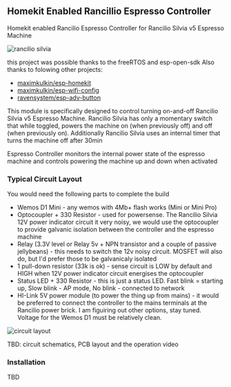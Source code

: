 ## Homekit Enabled Rancillio Espresso Controller ##
Homekit enabled Rancilio Espresso Controller for Rancilio Silvia v5 Espresso Machine

![rancilio silvia](https://github.com/stellarshenson/espresso-controller/blob/master/projects/espresso_switch/misc/rancilio-silvia.jpeg)

this project was possible thanks to the freeRTOS and esp-open-sdk
Also thanks to folowing other projects:
* [maximkulkin/esp-homekit](https://github.com/maximkulkin/esp-homekit.git)
* [maximkulkin/esp-wifi-config](https://github.com/maximkulkin/esp-wifi-config)
* [ravensystem/esp-adv-button](https://github.com/RavenSystem/esp-adv-button.git)

This module is specifically designed to control turning on-and-off Rancilio Silvia v5 Espresso Machine.
Rancilio Silvia has only a momentary switch that while toggled, powers the machine on (when previously off) and off (when previously on).
Additionally Rancilio Silvia uses an internal timer that turns the machine off after 30min

Espresso Controller monitors the internal power state of the espresso machine and controls powering the machine up and down when activated

### Typical Circuit Layout ###
You would need the following parts to complete the build
* Wemos D1 Mini <any> - any wemos with 4Mb+ flash works (Mini or Mini Pro)
* Optocoupler + 330 Resistor - used for powersense. The Rancilio Silvia 12V power indicator circuit it very noisy, we would use the optocoupler to provide galvanic isolation between the controller and the espresso machine
* Relay (3.3V level or Relay 5v + NPN transistor and a couple of passive jellybeans) - this needs to switch the 12v noisy circuit. MOSFET will also do, but I'd prefer those to be galvanicaly isolated
* 1 pull-down resistor (33k is ok) - sense circuit is LOW by default and HIGH when 12V power indicator circuit energises the optocoupler
* Status LED + 330 Resistor - this is just a status LED. Fast blink = starting up, Slow blink - AP mode, No blink - connected to network 
* HI-Link 5V power module (to power the thing up from mains) - it would be preferred to connect the controller to the mains terminals at the Rancilio power brick. I am figuiring out other options, stay tuned. Voltage for the Wemos D1 must be relatively clean.

![circuit layout](https://github.com/stellarshenson/espresso-controller/blob/master/projects/espresso_switch/misc/espresso_switch_bb.png)

TBD: circuit schematics, PCB layout and the operation video

### Installation ###
TBD
